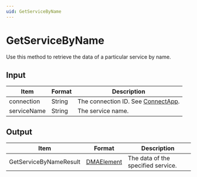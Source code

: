 ```yaml
---
uid: GetServiceByName
---
```


# GetServiceByName

Use this method to retrieve the data of a particular service by name.

## Input

| Item        | Format | Description                                           |
|-------------|--------|-------------------------------------------------------|
| connection  | String | The connection ID. See [ConnectApp](xref:ConnectApp). |
| serviceName | String | The service name.                                     |

## Output

| Item                   | Format                        | Description                        |
|------------------------|-------------------------------|------------------------------------|
| GetServiceByNameResult | [DMAElement](xref:DMAElement) | The data of the specified service. |

